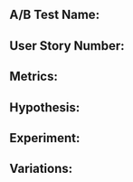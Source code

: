 ## A/B Test Name:

## User Story Number:

## Metrics:

## Hypothesis:

## Experiment:

## Variations:
